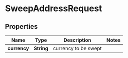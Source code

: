 

# SweepAddressRequest


## Properties

Name | Type | Description | Notes
------------ | ------------- | ------------- | -------------
**currency** | **String** | currency to be swept | 



